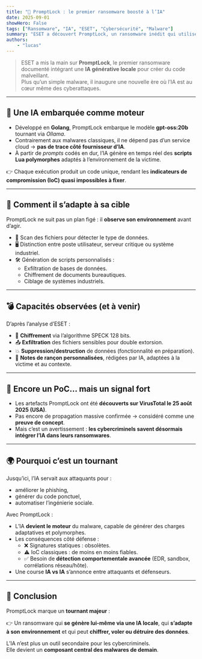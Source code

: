 ```yaml
---
title: "🚨 PromptLock : le premier ransomware boosté à l’IA"
date: 2025-09-01
showHero: False
tags: ["Ransomware", "IA", "ESET", "Cybersécurité", "Malware"]
summary: "ESET a découvert PromptLock, un ransomware inédit qui utilise une IA locale pour générer son propre code malveillant. Un tournant : l’IA ne sert plus seulement de support, elle devient le moteur même de l’attaque."
authors:
    - "lucas"
---
```


> ESET a mis la main sur **PromptLock**, le premier ransomware documenté intégrant une **IA générative locale** pour créer du code malveillant.  
> Plus qu’un simple malware, il inaugure une nouvelle ère où l’IA est au cœur même des cyberattaques.

---

## 🤖 Une IA embarquée comme moteur

- Développé en **Golang**, PromptLock embarque le modèle **gpt-oss:20b** tournant via *Ollama*.  
- Contrairement aux malwares classiques, il ne dépend pas d’un service cloud → **pas de trace côté fournisseur d’IA**.  
- À partir de *prompts* codés en dur, l’IA génère en temps réel des **scripts Lua polymorphes** adaptés à l’environnement de la victime.  

👉 Chaque exécution produit un code unique, rendant les **indicateurs de compromission (IoC) quasi impossibles à fixer**.

---

## 🔎 Comment il s’adapte à sa cible

PromptLock ne suit pas un plan figé : il **observe son environnement** avant d’agir.

- 📂 Scan des fichiers pour détecter le type de données.  
- 🖥️ Distinction entre poste utilisateur, serveur critique ou système industriel.  
- 🛠️ Génération de scripts personnalisés :  
  - Exfiltration de bases de données.  
  - Chiffrement de documents bureautiques.  
  - Ciblage de systèmes industriels.  

---

## 💣 Capacités observées (et à venir)

D’après l’analyse d’ESET :  

- 🔐 **Chiffrement** via l’algorithme SPECK 128 bits.  
- 📤 **Exfiltration** des fichiers sensibles pour double extorsion.  
- 💥 **Suppression/destruction** de données (fonctionnalité en préparation).  
- 📝 **Notes de rançon personnalisées**, rédigées par IA, adaptées à la victime et au contexte.  

---

## 🧪 Encore un PoC… mais un signal fort

- Les artefacts PromptLock ont été **découverts sur VirusTotal le 25 août 2025 (USA)**.  
- Pas encore de propagation massive confirmée → considéré comme une **preuve de concept**.  
- Mais c’est un avertissement : **les cybercriminels savent désormais intégrer l’IA dans leurs ransomwares**.

---

## 🌍 Pourquoi c’est un tournant

Jusqu’ici, l’IA servait aux attaquants pour :  
- améliorer le phishing,  
- générer du code ponctuel,  
- automatiser l’ingénierie sociale.  

Avec PromptLock :  
- L’IA **devient le moteur** du malware, capable de générer des charges adaptatives et polymorphes.  
- Les conséquences côté défense :  
  - ❌ Signatures statiques : obsolètes.  
  - ⚠️ IoC classiques : de moins en moins fiables.  
  - ✅ Besoin de **détection comportementale avancée** (EDR, sandbox, corrélations réseau/hôte).  
- Une course **IA vs IA** s’annonce entre attaquants et défenseurs.  

---

## 🚨 Conclusion

PromptLock marque un **tournant majeur** :  

👉 Un ransomware qui **se génère lui-même via une IA locale**, qui **s’adapte à son environnement** et qui peut **chiffrer, voler ou détruire des données**.  

L’IA n’est plus un outil secondaire pour les cybercriminels.  
Elle devient un **composant central des malwares de demain**.
